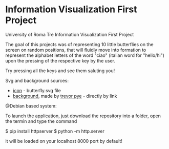 # Information Visualization First Project

University of Roma Tre Information Visualization First Project

The goal of this projects was of representing 10 little butterflies on the screen on random positions, that will fluidly move into formation to represent the alphabet letters of the word "ciao" (italian word for "hello/hi") upon the pressing of the respective key by the user.

Try pressing all the keys and see them saluting you!

Svg and background sources:

- [icon](https://www.flaticon.com/authors/freepik) - butterfly.svg file
- [background](https://unsplash.com/?utm_source=unsplash&utm_medium=referral&utm_content=creditCopyText), made by [trevor pye](https://unsplash.com/@trevmepix?utm_source=unsplash&utm_medium=referral&utm_content=creditCopyText) - directly by link

@Debian based system:

To launch the application, just download the repository into a folder, open the termin and type the command 

  $ pip install httpserver
  $ python -m http.server

it will be loaded on your localhost 8000 port by default!

